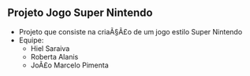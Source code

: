 ## Projeto Jogo Super Nintendo
- Projeto que consiste na criaÃ§Ã£o de um jogo estilo Super Nintendo
- Equipe:
	- Hiel Saraiva
	- Roberta Alanis
	- JoÃ£o Marcelo Pimenta